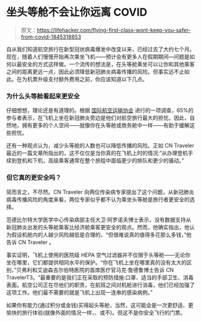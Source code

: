 # 坐头等舱不会让你远离 COVID

> 原文：<https://lifehacker.com/flying-first-class-wont-keep-you-safer-from-covid-1845318853>

自从我们知道航空旅行在新型冠状病毒爆发中改变以来，已经过去了大约七个月。现在，随着人们慢慢开始再次乘坐飞机——预计会有更多人在假期期间—问题是如何以最安全的方式这样做。一个流传的想法是，在头等舱乘坐可以让你和其他乘客之间的距离更远一点，因此必须降低新冠肺炎病毒传播的风险。但事实远不止如此。在为机票升级支付额外费用之前，你应该知道以下几点。



### 为什么头等舱看起来更安全

仔细想想，理论还是有道理的。根据 [国际航空运输协会](https://www.iata.org/en/pressroom/pr/2020-07-07-01) 进行的一项调查，65%的参与者表示，在飞机上坐在新冠肺炎旁边是他们对航空旅行最大的担忧。因此，自然地，拥有更多的个人空间——就像你在头等舱或商务舱中一样——有助于缓解这些担忧。

还有一种观点认为，减少头等舱的人数也可以降低传播的风险。正如 CN Traveler 最近的一篇文章所指出的，这不仅仅是当你真的在飞机上时的情况:“从办理登机手续到登机和下机，高级乘客通常在整个旅程中面临更少的排队和更少的骚动。”

### 但它真的更安全吗？

简而言之，不尽然。CN Traveler 向两位传染病专家提出了这个问题，从新冠肺炎病毒传播风险的角度来看，两位专家似乎都不认为乘坐头等舱是旅行者更安全的选择。

范德比尔特大学医学中心传染病部主任大卫·阿罗诺夫博士表示，没有数据支持从新冠肺炎出发的头等舱乘客比经济舱乘客更安全的观点。然而，他确实指出，他认为假设机舱内的人越少风险越低是合理的，“但很难说真的值得多花那么多钱，”他告诉 CN Traveler 。

事实证明，飞机上使用的医院级 HEPA 空气过滤器并不仅限于头等舱——无论你坐在哪里，它们都提供相同水平的保护。“你在飞机上坐在哪里真的没有太大的区别，”贝弗利和艾迪森吉尔伯特医院的首席医疗官马克·詹德鲁博士告诉 CN TravelerT3。“最重要的是我们正在采取的预防措施:口罩、适当的手部卫生、消毒表面。航空公司正在尽他们的职责，在航班之间对机舱进行消毒，他们已经加强了这项工作。他们最不需要的就是飞机上出现一连串的感染病例。”

如果你有能力(通过积分或金钱)买得起头等舱，当然，这可能会是一次更舒适、更愉快的旅行体验(就像外面的情况一样，、或不)。但这不是你安全飞行的门票。